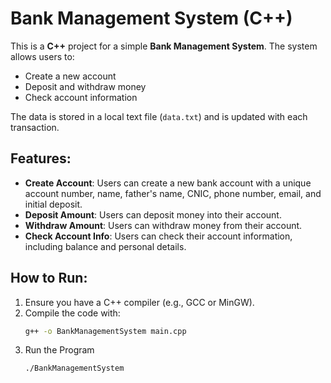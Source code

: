 # Bank Management System (C++)

This is a **C++** project for a simple **Bank Management System**. The system allows users to:
- Create a new account
- Deposit and withdraw money
- Check account information

The data is stored in a local text file (`data.txt`) and is updated with each transaction.

## Features:
- **Create Account**: Users can create a new bank account with a unique account number, name, father's name, CNIC, phone number, email, and initial deposit.
- **Deposit Amount**: Users can deposit money into their account.
- **Withdraw Amount**: Users can withdraw money from their account.
- **Check Account Info**: Users can check their account information, including balance and personal details.

## How to Run:
1. Ensure you have a C++ compiler (e.g., GCC or MinGW).
2. Compile the code with:
   ```bash
   g++ -o BankManagementSystem main.cpp
3. Run the Program
    ```bash
   ./BankManagementSystem

